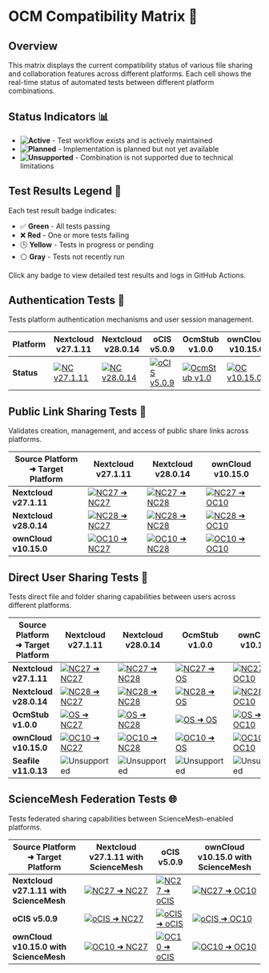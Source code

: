 # OCM Compatibility Matrix 🔄

## Overview
This matrix displays the current compatibility status of various file sharing and collaboration features across different platforms. Each cell shows the real-time status of automated tests between different platform combinations.

## Status Indicators 📊

- **![Active](https://img.shields.io/badge/Active-2ea44f?style=flat-square)** - Test workflow exists and is actively maintained
- **![Planned](https://img.shields.io/badge/Planned-0969da?style=flat-square)** - Implementation is planned but not yet available
- **![Unsupported](https://img.shields.io/badge/Unsupported-red?style=flat-square)** - Combination is not supported due to technical limitations

## Test Results Legend 🎯

Each test result badge indicates:
- ✅ **Green** - All tests passing
- ❌ **Red** - One or more tests failing
- 🕒 **Yellow** - Tests in progress or pending
- ⚪ **Gray** - Tests not recently run

Click any badge to view detailed test results and logs in GitHub Actions.

## Authentication Tests 🔐

Tests platform authentication mechanisms and user session management.

| Platform | Nextcloud v27.1.11 | Nextcloud v28.0.14 | oCIS v5.0.9 | OcmStub v1.0.0 | ownCloud v10.15.0 | Seafile v11.0.13 |
|----------|-------------------|-------------------|-------------|----------------|------------------|----------------|
| **Status** | [![NC v27.1.11](https://img.shields.io/github/actions/workflow/status/pondersource/dev-stock/login-nc-v27.yml?branch=main&style=flat-square&label=Auth)](https://github.com/pondersource/dev-stock/actions/workflows/login-nc-v27.yml) | [![NC v28.0.14](https://img.shields.io/github/actions/workflow/status/pondersource/dev-stock/login-nc-v28.yml?branch=main&style=flat-square&label=Auth)](https://github.com/pondersource/dev-stock/actions/workflows/login-nc-v28.yml) | [![oCIS v5.0.9](https://img.shields.io/github/actions/workflow/status/pondersource/dev-stock/login-ocis-v5.yml?branch=main&style=flat-square&label=Auth)](https://github.com/pondersource/dev-stock/actions/workflows/login-ocis-v5.yml) | [![OcmStub v1.0](https://img.shields.io/github/actions/workflow/status/pondersource/dev-stock/login-os-v1.yml?branch=main&style=flat-square&label=Auth)](https://github.com/pondersource/dev-stock/actions/workflows/login-os-v1.yml) | [![OC v10.15.0](https://img.shields.io/github/actions/workflow/status/pondersource/dev-stock/login-oc-v10.yml?branch=main&style=flat-square&label=Auth)](https://github.com/pondersource/dev-stock/actions/workflows/login-oc-v10.yml) | [![Seafile v11.0.13](https://img.shields.io/github/actions/workflow/status/pondersource/dev-stock/login-sf-v11.yml?branch=main&style=flat-square&label=Auth)](https://github.com/pondersource/dev-stock/actions/workflows/login-sf-v11.yml) |

## Public Link Sharing Tests 🔗

Validates creation, management, and access of public share links across platforms.

| Source Platform ➜ Target Platform | Nextcloud v27.1.11 | Nextcloud v28.0.14 | ownCloud v10.15.0 |
|----------------------------------|-------------------|-------------------|------------------|
| **Nextcloud v27.1.11**           | [![NC27 ➜ NC27](https://img.shields.io/github/actions/workflow/status/pondersource/dev-stock/share-link-nc-v27-nc-v27.yml?branch=main&style=flat-square&label=Link)](https://github.com/pondersource/dev-stock/actions/workflows/share-link-nc-v27-nc-v27.yml) | [![NC27 ➜ NC28](https://img.shields.io/github/actions/workflow/status/pondersource/dev-stock/share-link-nc-v27-nc-v28.yml?branch=main&style=flat-square&label=Link)](https://github.com/pondersource/dev-stock/actions/workflows/share-link-nc-v27-nc-v28.yml) | [![NC27 ➜ OC10](https://img.shields.io/github/actions/workflow/status/pondersource/dev-stock/share-link-nc-v27-oc-v10.yml?branch=main&style=flat-square&label=Link)](https://github.com/pondersource/dev-stock/actions/workflows/share-link-nc-v27-oc-v10.yml) |
| **Nextcloud v28.0.14**           | [![NC28 ➜ NC27](https://img.shields.io/github/actions/workflow/status/pondersource/dev-stock/share-link-nc-v28-nc-v27.yml?branch=main&style=flat-square&label=Link)](https://github.com/pondersource/dev-stock/actions/workflows/share-link-nc-v28-nc-v27.yml) | [![NC28 ➜ NC28](https://img.shields.io/github/actions/workflow/status/pondersource/dev-stock/share-link-nc-v28-nc-v28.yml?branch=main&style=flat-square&label=Link)](https://github.com/pondersource/dev-stock/actions/workflows/share-link-nc-v28-nc-v28.yml) | [![NC28 ➜ OC10](https://img.shields.io/github/actions/workflow/status/pondersource/dev-stock/share-link-nc-v28-oc-v10.yml?branch=main&style=flat-square&label=Link)](https://github.com/pondersource/dev-stock/actions/workflows/share-link-nc-v28-oc-v10.yml) |
| **ownCloud v10.15.0**            | [![OC10 ➜ NC27](https://img.shields.io/github/actions/workflow/status/pondersource/dev-stock/share-link-oc-v10-nc-v27.yml?branch=main&style=flat-square&label=Link)](https://github.com/pondersource/dev-stock/actions/workflows/share-link-oc-v10-nc-v27.yml) | [![OC10 ➜ NC28](https://img.shields.io/github/actions/workflow/status/pondersource/dev-stock/share-link-oc-v10-nc-v28.yml?branch=main&style=flat-square&label=Link)](https://github.com/pondersource/dev-stock/actions/workflows/share-link-oc-v10-nc-v28.yml) | [![OC10 ➜ OC10](https://img.shields.io/github/actions/workflow/status/pondersource/dev-stock/share-link-oc-v10-oc-v10.yml?branch=main&style=flat-square&label=Link)](https://github.com/pondersource/dev-stock/actions/workflows/share-link-oc-v10-oc-v10.yml) |

## Direct User Sharing Tests 🤝

Tests direct file and folder sharing capabilities between users across different platforms.

| Source Platform ➜ Target Platform | Nextcloud v27.1.11 | Nextcloud v28.0.14 | OcmStub v1.0.0 | ownCloud v10.15.0 | Seafile v11.0.13 |
|----------------------------------|-------------------|-------------------|----------------|------------------|----------------|
| **Nextcloud v27.1.11**           | [![NC27 ➜ NC27](https://img.shields.io/github/actions/workflow/status/pondersource/dev-stock/share-with-nc-v27-nc-v27.yml?branch=main&style=flat-square&label=Share)](https://github.com/pondersource/dev-stock/actions/workflows/share-with-nc-v27-nc-v27.yml) | [![NC27 ➜ NC28](https://img.shields.io/github/actions/workflow/status/pondersource/dev-stock/share-with-nc-v27-nc-v28.yml?branch=main&style=flat-square&label=Share)](https://github.com/pondersource/dev-stock/actions/workflows/share-with-nc-v27-nc-v28.yml) | [![NC27 ➜ OS](https://img.shields.io/github/actions/workflow/status/pondersource/dev-stock/share-with-nc-v27-os-v1.yml?branch=main&style=flat-square&label=Share)](https://github.com/pondersource/dev-stock/actions/workflows/share-with-nc-v27-os-v1.yml) | [![NC27 ➜ OC10](https://img.shields.io/github/actions/workflow/status/pondersource/dev-stock/share-with-nc-v27-oc-v10.yml?branch=main&style=flat-square&label=Share)](https://github.com/pondersource/dev-stock/actions/workflows/share-with-nc-v27-oc-v10.yml) | ![Unsupported](https://img.shields.io/badge/Unsupported-red?style=flat-square) |
| **Nextcloud v28.0.14**           | [![NC28 ➜ NC27](https://img.shields.io/github/actions/workflow/status/pondersource/dev-stock/share-with-nc-v28-nc-v27.yml?branch=main&style=flat-square&label=Share)](https://github.com/pondersource/dev-stock/actions/workflows/share-with-nc-v28-nc-v27.yml) | [![NC28 ➜ NC28](https://img.shields.io/github/actions/workflow/status/pondersource/dev-stock/share-with-nc-v28-nc-v28.yml?branch=main&style=flat-square&label=Share)](https://github.com/pondersource/dev-stock/actions/workflows/share-with-nc-v28-nc-v28.yml) | [![NC28 ➜ OS](https://img.shields.io/github/actions/workflow/status/pondersource/dev-stock/share-with-nc-v28-os-v1.yml?branch=main&style=flat-square&label=Share)](https://github.com/pondersource/dev-stock/actions/workflows/share-with-nc-v28-os-v1.yml) | [![NC28 ➜ OC10](https://img.shields.io/github/actions/workflow/status/pondersource/dev-stock/share-with-nc-v28-oc-v10.yml?branch=main&style=flat-square&label=Share)](https://github.com/pondersource/dev-stock/actions/workflows/share-with-nc-v28-oc-v10.yml) | ![Unsupported](https://img.shields.io/badge/Unsupported-red?style=flat-square) |
| **OcmStub v1.0.0**               | [![OS ➜ NC27](https://img.shields.io/github/actions/workflow/status/pondersource/dev-stock/share-with-os-v1-nc-v27.yml?branch=main&style=flat-square&label=Share)](https://github.com/pondersource/dev-stock/actions/workflows/share-with-os-v1-nc-v27.yml) | [![OS ➜ NC28](https://img.shields.io/github/actions/workflow/status/pondersource/dev-stock/share-with-os-v1-nc-v28.yml?branch=main&style=flat-square&label=Share)](https://github.com/pondersource/dev-stock/actions/workflows/share-with-os-v1-nc-v28.yml) | [![OS ➜ OS](https://img.shields.io/github/actions/workflow/status/pondersource/dev-stock/share-with-os-v1-os-v1.yml?branch=main&style=flat-square&label=Share)](https://github.com/pondersource/dev-stock/actions/workflows/share-with-os-v1-os-v1.yml) | [![OS ➜ OC10](https://img.shields.io/github/actions/workflow/status/pondersource/dev-stock/share-with-os-v1-oc-v10.yml?branch=main&style=flat-square&label=Share)](https://github.com/pondersource/dev-stock/actions/workflows/share-with-os-v1-oc-v10.yml) | ![Unsupported](https://img.shields.io/badge/Unsupported-red?style=flat-square) |
| **ownCloud v10.15.0**            | [![OC10 ➜ NC27](https://img.shields.io/github/actions/workflow/status/pondersource/dev-stock/share-with-oc-v10-nc-v27.yml?branch=main&style=flat-square&label=Share)](https://github.com/pondersource/dev-stock/actions/workflows/share-with-oc-v10-nc-v27.yml) | [![OC10 ➜ NC28](https://img.shields.io/github/actions/workflow/status/pondersource/dev-stock/share-with-oc-v10-nc-v28.yml?branch=main&style=flat-square&label=Share)](https://github.com/pondersource/dev-stock/actions/workflows/share-with-oc-v10-nc-v28.yml) | [![OC10 ➜ OS](https://img.shields.io/github/actions/workflow/status/pondersource/dev-stock/share-with-oc-v10-os-v1.yml?branch=main&style=flat-square&label=Share)](https://github.com/pondersource/dev-stock/actions/workflows/share-with-oc-v10-os-v1.yml) | [![OC10 ➜ OC10](https://img.shields.io/github/actions/workflow/status/pondersource/dev-stock/share-with-oc-v10-oc-v10.yml?branch=main&style=flat-square&label=Share)](https://github.com/pondersource/dev-stock/actions/workflows/share-with-oc-v10-oc-v10.yml) | ![Unsupported](https://img.shields.io/badge/Unsupported-red?style=flat-square) |
| **Seafile v11.0.13**              | ![Unsupported](https://img.shields.io/badge/Unsupported-red?style=flat-square) | ![Unsupported](https://img.shields.io/badge/Unsupported-red?style=flat-square) | ![Unsupported](https://img.shields.io/badge/Unsupported-red?style=flat-square) | ![Unsupported](https://img.shields.io/badge/Unsupported-red?style=flat-square) | [![SF ➜ SF](https://img.shields.io/github/actions/workflow/status/pondersource/dev-stock/share-with-sf-v11-sf-v11.yml?branch=main&style=flat-square&label=Share)](https://github.com/pondersource/dev-stock/actions/workflows/share-with-sf-v11-sf-v11.yml) |

## ScienceMesh Federation Tests 🌐

Tests federated sharing capabilities between ScienceMesh-enabled platforms.

| Source Platform ➜ Target Platform | Nextcloud v27.1.11 with ScienceMesh | oCIS v5.0.9 | ownCloud v10.15.0 with ScienceMesh |
|----------------------------------|-------------------------------------|-------------|-----------------------------------|
| **Nextcloud v27.1.11 with ScienceMesh** | [![NC27 ➜ NC27](https://img.shields.io/github/actions/workflow/status/pondersource/dev-stock/invite-link-nc-sm-v27-nc-sm-v27.yml?branch=main&style=flat-square&label=ScienceMesh)](https://github.com/pondersource/dev-stock/actions/workflows/invite-link-nc-sm-v27-nc-sm-v27.yml) | [![NC27 ➜ oCIS](https://img.shields.io/github/actions/workflow/status/pondersource/dev-stock/invite-link-nc-sm-v27-ocis-v5.yml?branch=main&style=flat-square&label=ScienceMesh)](https://github.com/pondersource/dev-stock/actions/workflows/invite-link-nc-sm-v27-ocis-v5.yml) | [![NC27 ➜ OC10](https://img.shields.io/github/actions/workflow/status/pondersource/dev-stock/invite-link-nc-sm-v27-oc-sm-v10.yml?branch=main&style=flat-square&label=ScienceMesh)](https://github.com/pondersource/dev-stock/actions/workflows/invite-link-nc-sm-v27-oc-sm-v10.yml) |
| **oCIS v5.0.9** | [![oCIS ➜ NC27](https://img.shields.io/github/actions/workflow/status/pondersource/dev-stock/invite-link-ocis-v5-nc-sm-v27.yml?branch=main&style=flat-square&label=ScienceMesh)](https://github.com/pondersource/dev-stock/actions/workflows/invite-link-ocis-v5-nc-sm-v27.yml) | [![oCIS ➜ oCIS](https://img.shields.io/github/actions/workflow/status/pondersource/dev-stock/invite-link-ocis-v5-ocis-v5.yml?branch=main&style=flat-square&label=ScienceMesh)](https://github.com/pondersource/dev-stock/actions/workflows/invite-link-ocis-v5-ocis-v5.yml) | [![oCIS ➜ OC10](https://img.shields.io/github/actions/workflow/status/pondersource/dev-stock/invite-link-ocis-v5-oc-sm-v10.yml?branch=main&style=flat-square&label=ScienceMesh)](https://github.com/pondersource/dev-stock/actions/workflows/invite-link-ocis-v5-oc-sm-v10.yml) |
| **ownCloud v10.15.0 with ScienceMesh** | [![OC10 ➜ NC27](https://img.shields.io/github/actions/workflow/status/pondersource/dev-stock/invite-link-oc-sm-v10-nc-sm-v27.yml?branch=main&style=flat-square&label=ScienceMesh)](https://github.com/pondersource/dev-stock/actions/workflows/invite-link-oc-sm-v10-nc-sm-v27.yml) | [![OC10 ➜ oCIS](https://img.shields.io/github/actions/workflow/status/pondersource/dev-stock/invite-link-oc-sm-v10-ocis-v5.yml?branch=main&style=flat-square&label=ScienceMesh)](https://github.com/pondersource/dev-stock/actions/workflows/invite-link-oc-sm-v10-ocis-v5.yml) | [![OC10 ➜ OC10](https://img.shields.io/github/actions/workflow/status/pondersource/dev-stock/invite-link-oc-sm-v10-oc-sm-v10.yml?branch=main&style=flat-square&label=ScienceMesh)](https://github.com/pondersource/dev-stock/actions/workflows/invite-link-oc-sm-v10-oc-sm-v10.yml) |